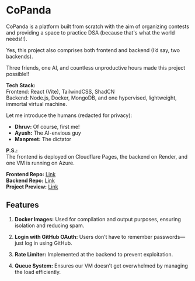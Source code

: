 # CoPanda

CoPanda is a platform built from scratch with the aim of organizing contests and providing a space to practice DSA (because that's what the world needs!!).

Yes, this project also comprises both frontend and backend (I’d say, two backends).

Three friends, one AI, and countless unproductive hours made this project possible!!

**Tech Stack:**  
Frontend: React (Vite), TailwindCSS, ShadCN  
Backend: Node.js, Docker, MongoDB, and one hypervised, lightweight, immortal virtual machine.

Let me introduce the humans (redacted for privacy):

- **Dhruv:** Of course, first me!  
- **Ayush:** The AI-envious guy  
- **Manpreet:** The dictator

**P.S.:**  
The frontend is deployed on Cloudflare Pages, the backend on Render, and one VM is running on Azure.

**Frontend Repo:** [Link](https://example.com)  
**Backend Repo:** [Link](https://example.com)  
**Project Preview:** [Link](https://example.com)

## Features

1. **Docker Images:** Used for compilation and output purposes, ensuring isolation and reducing spam.

2. **Login with GitHub OAuth:** Users don’t have to remember passwords—just log in using GitHub.

3. **Rate Limiter:** Implemented at the backend to prevent exploitation.

4. **Queue System:** Ensures our VM doesn’t get overwhelmed by managing the load efficiently.

